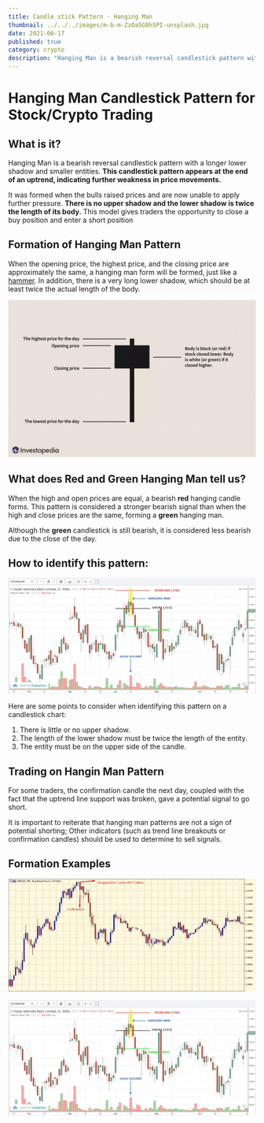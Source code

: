 ```yaml
---
title: Candle stick Pattern - Hanging Man
thumbnail: ../../../images/m-b-m-ZzOa5G8hSPI-unsplash.jpg
date: 2021-06-17
published: true
category: crypto
description: "Hanging Man is a bearish reversal candlestick pattern with a longer lower shadow and smaller entities.This candlestick pattern appears at the end of an uptrend, indicating further weakness in price movements.It was formed when the bulls raised prices and are now unable to apply further pressure.There is no upper shadow and the lower shadow is twice the length of its body.This model gives traders the opportunity to close a buy position and enter a short position"
---
```


# Hanging Man Candlestick Pattern for Stock/Crypto Trading

## What is it?

Hanging Man is a bearish reversal candlestick pattern with a longer lower shadow and smaller entities.
**This candlestick pattern appears at the end of an uptrend, indicating further weakness in price movements.**

It was formed when the bulls raised prices and are now unable to apply further pressure.
**There is no upper shadow and the lower shadow is twice the length of its body.**
This model gives traders the opportunity to close a buy position and enter a short position

## Formation of Hanging Man Pattern

When the opening price, the highest price, and the closing price are approximately the same, a hanging man form will be formed, just like a [hammer](https://anothertechs.com/crypto/hammer-signal/). In addition, there is a very long lower shadow, which should be at least twice the actual length of the body.

![Hanging Man](../../../images/hanging-man.webp "source investopidia")

## What does Red and Green Hanging Man tell us?

When the high and open prices are equal, a bearish **red** hanging candle forms. This pattern is considered a stronger bearish signal than when the high and close prices are the same, forming a **green** hanging man.

Although the **green** candlestick is still bearish, it is considered less bearish due to the close of the day.

## How to identify this pattern:

![Hanging Man 2](../../../images/hanging-man-2.webp "source cdn")

Here are some points to consider when identifying this pattern on a candlestick chart:

1. There is little or no upper shadow.
2. The length of the lower shadow must be twice the length of the entity.
3. The entity must be on the upper side of the candle.

## Trading on Hangin Man Pattern

For some traders, the confirmation candle the next day, coupled with the fact that the uptrend line support was broken, gave a potential signal to go short.

It is important to reiterate that hanging man patterns are not a sign of potential shorting; Other indicators (such as trend line breakouts or confirmation candles) should be used to determine to sell signals.

## Formation Examples

![Hanging Man Chart 1](../../../images/hanging-man-chart-1.webp "source theforexgeek")

![Hangin Man Chart 2](../../../images/hanging-man-2.webp "source eqsis")
